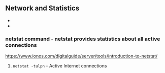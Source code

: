 ## Network and Statistics
- 
- 

### netstat command - netstat provides statistics about all active connections
https://www.ionos.com/digitalguide/server/tools/introduction-to-netstat/

1. `netstat -tulpn` - Active Internet connections 
